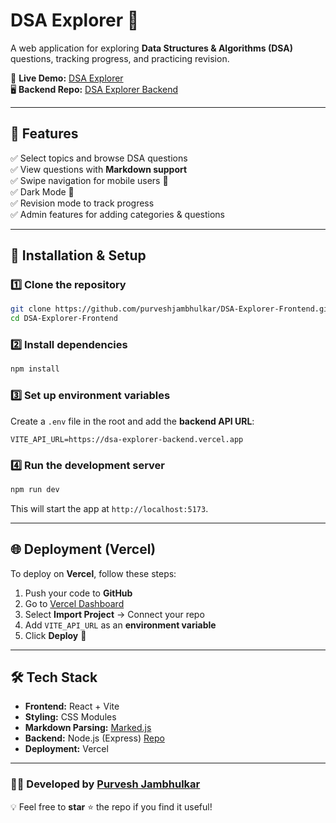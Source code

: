 # DSA Explorer 🚀  

A web application for exploring **Data Structures & Algorithms (DSA)** questions, tracking progress, and practicing revision.  

🔗 **Live Demo:** [DSA Explorer](https://dsa-explorer-frontend.vercel.app)  
🖥 **Backend Repo:** [DSA Explorer Backend](https://github.com/purveshjambhulkar/DSA-Explorer-Backend)  

---

## 📌 Features  
✅ Select topics and browse DSA questions  
✅ View questions with **Markdown support**  
✅ Swipe navigation for mobile users 📱  
✅ Dark Mode 🌙  
✅ Revision mode to track progress  
✅ Admin features for adding categories & questions  

---

## 🚀 Installation & Setup  

### **1️⃣ Clone the repository**  
```sh
git clone https://github.com/purveshjambhulkar/DSA-Explorer-Frontend.git
cd DSA-Explorer-Frontend
```

### **2️⃣ Install dependencies**  
```sh
npm install
```

### **3️⃣ Set up environment variables**  
Create a `.env` file in the root and add the **backend API URL**:  
```
VITE_API_URL=https://dsa-explorer-backend.vercel.app
```

### **4️⃣ Run the development server**  
```sh
npm run dev
```
This will start the app at `http://localhost:5173`.

---

## 🌐 Deployment (Vercel)  
To deploy on **Vercel**, follow these steps:  
1. Push your code to **GitHub**  
2. Go to [Vercel Dashboard](https://vercel.com/)  
3. Select **Import Project** → Connect your repo  
4. Add `VITE_API_URL` as an **environment variable**  
5. Click **Deploy** 🚀  

---

## 🛠 Tech Stack  
- **Frontend:** React + Vite  
- **Styling:** CSS Modules  
- **Markdown Parsing:** [Marked.js](https://marked.js.org/)  
- **Backend:** Node.js (Express) [Repo](https://github.com/purveshjambhulkar/DSA-Explorer-Backend)  
- **Deployment:** Vercel  


---

### 👨‍💻 Developed by **[Purvesh Jambhulkar](https://github.com/purveshjambhulkar)**  
💡 Feel free to **star** ⭐ the repo if you find it useful!  
